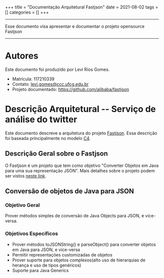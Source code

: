 +++
title = "Documentação Arquitetural Fastjson"
date = 2021-08-02
tags = []
categories = []
+++

***

Esse documento visa apresentar e documentar o projeto opensource Fastjson

***

# Autores

Este documento foi produzido por Levi Rios Gomes.

- Matrícula: 117210339
- Contato: levi.gomes@ccc.ufcg.edu.br
- Projeto documentado: https://github.com/alibaba/fastjson

# Descrição Arquitetural -- Serviço de análise do twitter

Este documento descreve a arquitetura do projeto [Fastjson](https://github.com/alibaba/fastjson). Essa descrição foi baseada principalmente no modelo [C4](https://c4model.com/).

## Descrição Geral sobre o Fastjson

O Fastjson é um projeto que tem como objetivo "Converter Objetos em Java para uma sua representação JSON". Mais detalhes sobre o projeto podem ser vistos [neste link](https://github.com/alibaba/fastjson/wiki).

## Conversão de objetos de Java para JSON

### Objetivo Geral

Prover métodos simples de conversão de Java Objects para JSON, e vice-versa.

### Objetivos Específicos

- Prover métodos toJSONString() e parseObject() para converter objetos em Java para JSON, e vice-versa
- Permitir representações customizadas de objetos
- Prover suporte para objetos complexos(alto uso de hierarquias de herança e uso de tipos genéricos)
- Suporte para Java Generics